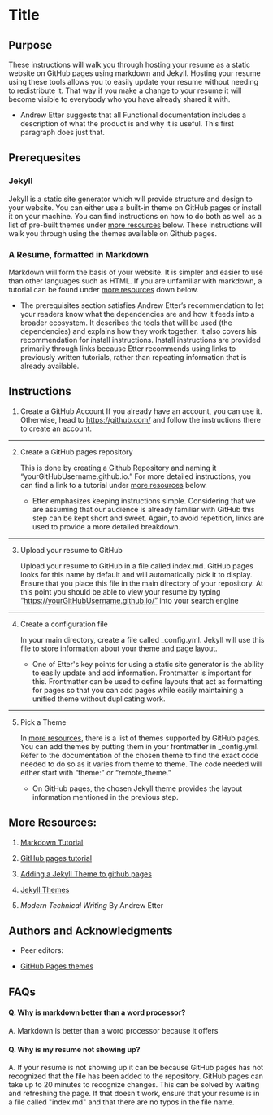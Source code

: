 

# Title

## Purpose

These instructions will walk you through hosting your resume as a static website on GitHub pages using markdown and Jekyll. Hosting your resume using these tools allows you to easily update your resume without needing to redistribute it. That way if you make a change to your resume it will become visible to everybody who you have already shared it with.

- Andrew Etter suggests that all Functional documentation includes a description of what the product is and why it is useful. This first paragraph does just that.

## Prerequesites

### Jekyll

Jekyll is a static site generator which will provide structure and design to your website. You can either use a built-in theme on GitHub pages or install it on your machine. You can find instructions on how to do both as well as a list of pre-built themes under [more resources](#More-Resources) below. These instructions will walk you through using the themes available on Github pages.

### A Resume, formatted in Markdown

Markdown will form the basis of your website. It is simpler and easier to use than other languages such as HTML. If you are unfamiliar with markdown, a tutorial can be found under [more resources](#More-Resources) down below.

- The prerequisites section satisfies Andrew Etter’s recommendation to let your readers know what the dependencies are and how it feeds into a broader ecosystem. It describes the tools that will be used (the dependencies) and explains how they work together. It also covers his recommendation for install instructions. Install instructions are provided primarily through links because Etter recommends using links to previously written tutorials, rather than repeating information that is already available.

## Instructions
1. Create a GitHub Account
	If you already have an account, you can use it. Otherwise, head to https://github.com/ and follow the instructions there to create an account.
		
---

 2. Create a GitHub pages repository

	This is done by creating a Github Repository and naming it “yourGitHubUsername.github.io.” For more detailed instructions, you can find a link to a tutorial under [more resources](#More-Resources) below.

	- Etter emphasizes keeping instructions simple. Considering that we are assuming that our audience is already familiar with GitHub this step can be kept short and sweet. Again, to avoid repetition, links are used to provide a more detailed breakdown.

		
---

3. Upload your resume to GitHub

	Upload your resume to GitHub in a file called index.md. GitHub pages looks for this name by default and will automatically pick it to display. Ensure that you place this file in the main directory of your repository. At this point you should be able to view your resume by typing “https://yourGitHubUsername.github.io/” into your search engine
		
---

4. Create a configuration file

	In your main directory, create a file called _config.yml. Jekyll will use this file to store information about your theme and page layout.

	- One of Etter's key points for using a static site generator is the ability to easily update and add information. Frontmatter is important for this. Frontmatter can be used to define layouts that act as formatting for pages so that you can add pages while easily maintaining a unified theme without duplicating work. 
---

5. Pick a Theme

	In [more resources](#More-Resources), there is a list of themes supported by GitHub pages. You can add themes by putting them in your frontmatter in _config.yml. Refer to the documentation of the chosen theme to find the exact code needed to do so as it varies from theme to theme. The code needed will either start with “theme:” or “remote_theme.”

	- On GitHub pages, the chosen Jekyll theme provides the layout information mentioned in the previous step. 

## More Resources:

1. [Markdown Tutorial](https://www.markdowntutorial.com/)



2. [GitHub pages tutorial](https://docs.github.com/en/pages/setting-up-a-github-pages-site-with-jekyll/about-github-pages-and-jekyll)


3. [Adding a Jekyll Theme to github pages](https://docs.github.com/en/pages/setting-up-a-github-pages-site-with-jekyll/adding-a-theme-to-your-github-pages-site-using-jekyll)

4. [Jekyll Themes](https://pages.github.com/themes/)
5. _Modern Technical Writing_ By Andrew Etter

## Authors and Acknowledgments 

- Peer editors: 

- [GitHub Pages themes](https://github.com/pages-themes/slate)

## FAQs

#### Q. Why is markdown better than a word processor?
A. Markdown is better than a word processor because it offers 

#### Q. Why is my resume not showing up?
A. If your resume is not showing up it can be because GitHub pages has not recognized that the file has been added to the repository. GitHub pages can take up to 20 minutes to recognize changes. This can be solved by waiting and refreshing the page. 
	If that doesn't work, ensure that your resume is in a file called "index.md" and that there are no typos in the file name. 


